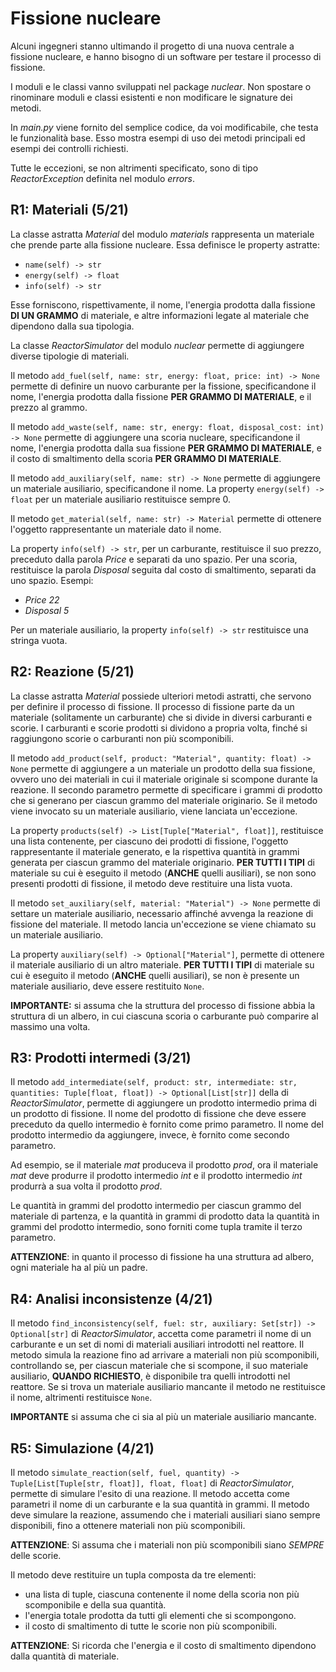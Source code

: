 # Fissione nucleare
Alcuni ingegneri stanno ultimando il progetto di una nuova centrale a fissione nucleare,
e hanno bisogno di un software per testare il processo di fissione.

I moduli e le classi vanno sviluppati nel package *nuclear*.
Non spostare o rinominare moduli e classi esistenti e non modificare le signature dei metodi.

In *main.py* viene fornito del semplice codice, da voi modificabile, che testa le funzionalità base.
Esso mostra esempi di uso dei metodi principali ed esempi dei controlli richiesti.

Tutte le eccezioni, se non altrimenti specificato, sono di tipo *ReactorException* definita nel modulo *errors*.


## R1: Materiali (5/21)
La classe astratta *Material* del modulo *materials* rappresenta un materiale che prende parte alla fissione nucleare.
Essa definisce le property astratte:
- ```name(self) -> str```
- ```energy(self) -> float```
- ```info(self) -> str```

Esse forniscono, rispettivamente, il nome, l'energia prodotta dalla fissione **DI UN GRAMMO** di materiale, e altre informazioni legate al materiale che dipendono dalla sua tipologia.

La classe *ReactorSimulator* del modulo *nuclear* permette di aggiungere diverse tipologie di materiali.

Il metodo
```add_fuel(self, name: str, energy: float, price: int) -> None```
permette di definire un nuovo carburante per la fissione,
specificandone il nome, l'energia prodotta dalla fissione **PER GRAMMO DI MATERIALE**, e il prezzo al grammo.

Il metodo
```add_waste(self, name: str, energy: float, disposal_cost: int) -> None```
permette di aggiungere una scoria nucleare,
specificandone il nome, l'energia prodotta dalla sua fissione **PER GRAMMO DI MATERIALE**,
e il costo di smaltimento della scoria **PER GRAMMO DI MATERIALE**.

Il metodo
```add_auxiliary(self, name: str) -> None```
permette di aggiungere un materiale ausiliario, specificandone il nome.
La property ```energy(self) -> float``` per un materiale ausiliario restituisce sempre 0.

Il metodo
```get_material(self, name: str) -> Material```
permette di ottenere l'oggetto rappresentante un materiale dato il nome.

La property ```info(self) -> str```, per un carburante, restituisce il suo prezzo, preceduto dalla parola *Price* e separati da uno spazio.
Per una scoria, restituisce la parola *Disposal* seguita dal costo di smaltimento, separati da uno spazio.
Esempi:
- *Price 22*
- *Disposal 5*

Per un materiale ausiliario, la property ```info(self) -> str``` restituisce una stringa vuota.


## R2: Reazione (5/21)
La classe astratta *Material* possiede ulteriori metodi astratti, che servono per definire il processo di fissione.
Il processo di fissione parte da un materiale (solitamente un carburante) che si divide in diversi carburanti e scorie.
I carburanti e scorie prodotti si dividono a propria volta, finché si raggiungono scorie o carburanti non più scomponibili.

Il metodo ```add_product(self, product: "Material", quantity: float) -> None``` permette di aggiungere a un materiale un prodotto della sua fissione,
ovvero uno dei materiali in cui il materiale originale si scompone durante la reazione.
Il secondo parametro permette di specificare i grammi di prodotto che si generano per ciascun grammo del materiale originario.
Se il metodo viene invocato su un materiale ausiliario, viene lanciata un'eccezione.

La property ```products(self) -> List[Tuple["Material", float]]```, restituisce una lista contenente, per ciascuno dei prodotti di fissione,
l'oggetto rappresentante il materiale generato, e la rispettiva quantità in grammi generata per ciascun grammo del materiale originario.
**PER TUTTI I TIPI** di materiale su cui è eseguito il metodo (**ANCHE** quelli ausiliari),
se non sono presenti prodotti di fissione, il metodo deve restituire una lista vuota.

Il metodo ```set_auxiliary(self, material: "Material") -> None``` permette di settare un materiale ausiliario,
necessario affinché avvenga la reazione di fissione del materiale.
Il metodo lancia un'eccezione se viene chiamato su un materiale ausiliario.

La property ```auxiliary(self) -> Optional["Material"]```, permette di ottenere il materiale ausiliario di un altro materiale.
**PER TUTTI I TIPI** di materiale su cui è eseguito il metodo (**ANCHE** quelli ausiliari),
se non è presente un materiale ausiliario, deve essere restituito ```None```.

**IMPORTANTE:** si assuma che la struttura del processo di fissione abbia la struttura di un albero,
in cui ciascuna scoria o carburante può comparire al massimo una volta.


## R3: Prodotti intermedi (3/21)
Il metodo ```add_intermediate(self, product: str, intermediate: str, quantities: Tuple[float, float]) -> Optional[List[str]]```
della di *ReactorSimulator*, permette di aggiungere un prodotto intermedio prima di un prodotto di fissione.
Il nome del prodotto di fissione che deve essere preceduto da quello intermedio è fornito come primo parametro.
 Il nome del prodotto intermedio da aggiungere, invece, è fornito come secondo parametro.

Ad esempio, se il materiale *mat* produceva il prodotto *prod*,
ora il materiale *mat* deve produrre il prodotto intermedio *int* e il prodotto intermedio *int* produrrà a sua volta il prodotto *prod*.

Le quantità in grammi del prodotto intermedio per ciascun grammo del materiale di partenza, e la quantità in grammi di prodotto data la quantità in grammi del prodotto intermedio, sono forniti come tupla tramite il terzo parametro.

**ATTENZIONE**: in quanto il processo di fissione ha una struttura ad albero, ogni materiale ha al più un padre.


## R4: Analisi inconsistenze (4/21)
Il metodo ```find_inconsistency(self, fuel: str, auxiliary: Set[str]) -> Optional[str]``` di *ReactorSimulator*,
accetta come parametri il nome di un carburante e un set di nomi di materiali ausiliari introdotti nel reattore.
Il metodo simula la reazione fino ad arrivare a materiali non più scomponibili, controllando se, per ciascun materiale che si scompone,
il suo materiale ausiliario, **QUANDO RICHIESTO**, è disponibile tra quelli introdotti nel reattore.
Se si trova un materiale ausiliario mancante il metodo ne restituisce il nome, altrimenti restituisce ```None```.

**IMPORTANTE** si assuma che ci sia al più un materiale ausiliario mancante.

## R5: Simulazione (4/21)
Il metodo ```simulate_reaction(self, fuel, quantity) -> Tuple[List[Tuple[str, float]], float, float]``` di *ReactorSimulator*,
permette di simulare l'esito di una reazione.
Il metodo accetta come parametri il nome di un carburante e la sua quantità in grammi.
Il metodo deve simulare la reazione, assumendo che i materiali ausiliari siano sempre disponibili,
fino a ottenere materiali non più scomponibili.

**ATTENZIONE**: Si assuma che i materiali non più scomponibili siano *SEMPRE* delle scorie.

Il metodo deve restituire un tupla composta da tre elementi:
- una lista di tuple, ciascuna contenente il nome della scoria non più scomponibile e della sua quantità.
- l'energia totale prodotta da tutti gli elementi che si scompongono.
- il costo di smaltimento di tutte le scorie non più scomponibili.

**ATTENZIONE**: Si ricorda che l'energia e il costo di smaltimento dipendono dalla quantità di materiale.


